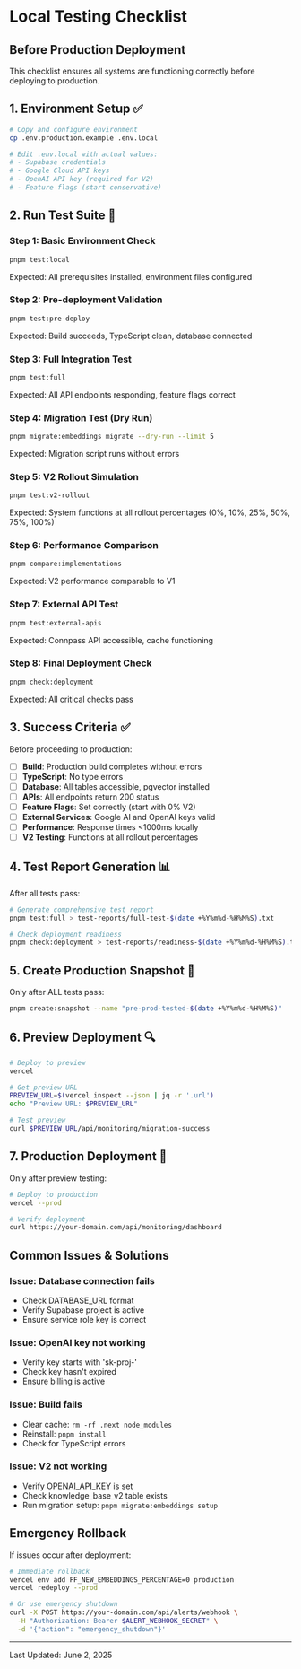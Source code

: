 # Local Testing Checklist

## Before Production Deployment

This checklist ensures all systems are functioning correctly before deploying to production.

## 1. Environment Setup ✅

```bash
# Copy and configure environment
cp .env.production.example .env.local

# Edit .env.local with actual values:
# - Supabase credentials
# - Google Cloud API keys  
# - OpenAI API key (required for V2)
# - Feature flags (start conservative)
```

## 2. Run Test Suite 🧪

### Step 1: Basic Environment Check
```bash
pnpm test:local
```
Expected: All prerequisites installed, environment files configured

### Step 2: Pre-deployment Validation
```bash
pnpm test:pre-deploy
```
Expected: Build succeeds, TypeScript clean, database connected

### Step 3: Full Integration Test
```bash
pnpm test:full
```
Expected: All API endpoints responding, feature flags correct

### Step 4: Migration Test (Dry Run)
```bash
pnpm migrate:embeddings migrate --dry-run --limit 5
```
Expected: Migration script runs without errors

### Step 5: V2 Rollout Simulation
```bash
pnpm test:v2-rollout
```
Expected: System functions at all rollout percentages (0%, 10%, 25%, 50%, 75%, 100%)

### Step 6: Performance Comparison
```bash
pnpm compare:implementations
```
Expected: V2 performance comparable to V1

### Step 7: External API Test
```bash
pnpm test:external-apis
```
Expected: Connpass API accessible, cache functioning

### Step 8: Final Deployment Check
```bash
pnpm check:deployment
```
Expected: All critical checks pass

## 3. Success Criteria ✅

Before proceeding to production:

- [ ] **Build**: Production build completes without errors
- [ ] **TypeScript**: No type errors
- [ ] **Database**: All tables accessible, pgvector installed
- [ ] **APIs**: All endpoints return 200 status
- [ ] **Feature Flags**: Set correctly (start with 0% V2)
- [ ] **External Services**: Google AI and OpenAI keys valid
- [ ] **Performance**: Response times <1000ms locally
- [ ] **V2 Testing**: Functions at all rollout percentages

## 4. Test Report Generation 📊

After all tests pass:
```bash
# Generate comprehensive test report
pnpm test:full > test-reports/full-test-$(date +%Y%m%d-%H%M%S).txt

# Check deployment readiness
pnpm check:deployment > test-reports/readiness-$(date +%Y%m%d-%H%M%S).txt
```

## 5. Create Production Snapshot 📸

Only after ALL tests pass:
```bash
pnpm create:snapshot --name "pre-prod-tested-$(date +%Y%m%d-%H%M%S)"
```

## 6. Preview Deployment 🔍

```bash
# Deploy to preview
vercel

# Get preview URL
PREVIEW_URL=$(vercel inspect --json | jq -r '.url')
echo "Preview URL: $PREVIEW_URL"

# Test preview
curl $PREVIEW_URL/api/monitoring/migration-success
```

## 7. Production Deployment 🚀

Only after preview testing:
```bash
# Deploy to production
vercel --prod

# Verify deployment
curl https://your-domain.com/api/monitoring/dashboard
```

## Common Issues & Solutions

### Issue: Database connection fails
- Check DATABASE_URL format
- Verify Supabase project is active
- Ensure service role key is correct

### Issue: OpenAI key not working
- Verify key starts with 'sk-proj-'
- Check key hasn't expired
- Ensure billing is active

### Issue: Build fails
- Clear cache: `rm -rf .next node_modules`
- Reinstall: `pnpm install`
- Check for TypeScript errors

### Issue: V2 not working
- Verify OPENAI_API_KEY is set
- Check knowledge_base_v2 table exists
- Run migration setup: `pnpm migrate:embeddings setup`

## Emergency Rollback

If issues occur after deployment:
```bash
# Immediate rollback
vercel env add FF_NEW_EMBEDDINGS_PERCENTAGE=0 production
vercel redeploy --prod

# Or use emergency shutdown
curl -X POST https://your-domain.com/api/alerts/webhook \
  -H "Authorization: Bearer $ALERT_WEBHOOK_SECRET" \
  -d '{"action": "emergency_shutdown"}'
```

---

Last Updated: June 2, 2025